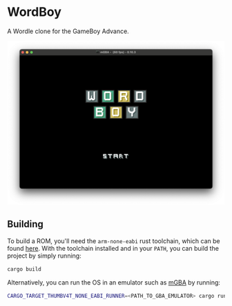 # WordBoy

A Wordle clone for the GameBoy Advance.

![Screenshot](.github/screenshot.png)

## Building

To build a ROM, you'll need the `arm-none-eabi` rust toolchain, which can be found
[here](https://developer.arm.com/downloads/-/arm-gnu-toolchain-downloads). With the toolchain installed
and in your `PATH`, you can build the project by simply running:

```sh
cargo build
```

Alternatively, you can run the OS in an emulator such as [mGBA](https://mgba.io) by running:

```sh
CARGO_TARGET_THUMBV4T_NONE_EABI_RUNNER=<PATH_TO_GBA_EMULATOR> cargo run
```
